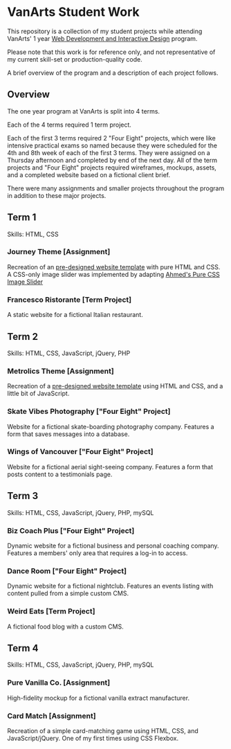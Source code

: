# VanArts Student Work
This repository is a collection of my student projects while attending VanArts' 1 year [Web Development and Interactive Design](https://www.vanarts.com/programs/web-development-interactive-design/) program.

Please note that this work is for reference only, and not representative of my current skill-set or production-quality code.

A brief overview of the program and a description of each project follows.

## Overview
The one year program at VanArts is split into 4 terms.

Each of the 4 terms required 1 term project.

Each of the first 3 terms required 2 "Four Eight" projects, which were like intensive practical exams so named because they were scheduled for the 4th and 8th week of each of the first 3 terms. They were assigned on a Thursday afternoon and completed by end of the next day. All of the term projects and "Four Eight" projects required wireframes, mockups, assets, and a completed website based on a fictional client brief.

There were many assignments and smaller projects throughout the program in addition to these major projects.


## Term 1
Skills: HTML, CSS

### Journey Theme [Assignment]
Recreation of an [pre-designed website template](https://www.html5xcss3.com/2014/01/journey-html5-theme.html) with pure HTML and CSS. A CSS-only image slider was implemented by adapting [Ahmed's Pure CSS Image Slider](https://codeconvey.com/pure-css-image-slider/)

### Francesco Ristorante [Term Project]
A static website for a fictional Italian restaurant.


## Term 2
Skills: HTML, CSS, JavaScript, jQuery, PHP

### Metrolics Theme [Assignment]
Recreation of a [pre-designed website template](https://themeforest.net/item/metrolics-responsive-metro-wordpress-theme/6984830) using HTML and CSS, and a little bit of JavaScript.

### Skate Vibes Photography ["Four Eight" Project]
Website for a fictional skate-boarding photography company. Features a form that saves messages into a database.

### Wings of Vancouver ["Four Eight" Project]
Website for a fictional aerial sight-seeing company. Features a form that posts content to a testimonials page.


## Term 3
Skills: HTML, CSS, JavaScript, jQuery, PHP, mySQL

### Biz Coach Plus ["Four Eight" Project]
Dynamic website for a fictional business and personal coaching company. Features a members' only area that requires a log-in to access.

### Dance Room ["Four Eight" Project]
Dynamic website for a fictional nightclub. Features an events listing with content pulled from a simple custom CMS.

### Weird Eats [Term Project]
A fictional food blog with a custom CMS.


## Term 4
Skills: HTML, CSS, JavaScript, jQuery, PHP, mySQL

### Pure Vanilla Co. [Assignment]
High-fidelity mockup for a fictional vanilla extract manufacturer.


### Card Match [Assignment]
Recreation of a simple card-matching game using HTML, CSS, and JavaScript/jQuery. One of my first times using CSS Flexbox.
